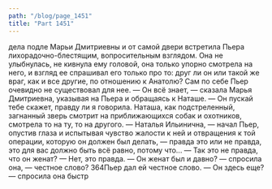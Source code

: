 ```yaml
---
path: "/blog/page_1451"
title: "Part 1451"
---
```


дела подле Марьи Дмитриевны и от самой двери встретила Пьера лихорадочно-блестящим, вопросительным взглядом. Она не улыбнулась, не кивнула ему головой, она только упорно смотрела на него, и взгляд ее спрашивал его только про то: друг ли он или такой же враг, как и все другие, по отношению к Анатолю? Сам по себе Пьер очевидно не существовал для нее.
— Он всё знает, — сказала Марья Дмитриевна, указывая на Пьера и обращаясь к Наташе. — Он пускай тебе скажет, правду ли я говорила.
Наташа, как подстреленный, загнанный зверь смотрит на приближающихся собак и охотников, смотрела то на ту, то на другого.
— Наталья Ильинична, — начал Пьер, опустив глаза и испытывая чувство жалости к ней и отвращения к той операции, которую он должен был делать, — правда это или не правда, это для вас должно быть всё равно, потому что...
— Так это не правда, что он женат?
— Нет, это правда.
— Он женат был и давно? — спросила она, — честное слово?
364Пьер дал ей честное слово.
— Он здесь еще? — спросила она быстр
